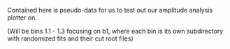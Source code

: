 Contained here is pseudo-data for us to test out our amplitude analysis plotter on. 

(Will be bins 1.1 - 1.3 focusing on b1, where each bin is its own subdirectory with randomized fits and their cut root files)
